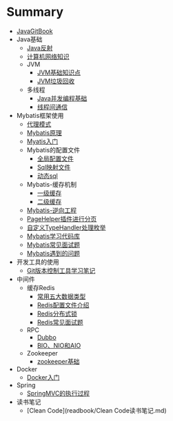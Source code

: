 # Summary

* [JavaGitBook](README.md)
* Java基础
    * [Java反射](javabase/reflect/什么是Java反射.md)
    * [计算机网络知识](javabase/network/计算机网络知识点.md)
    * JVM
        * [JVM基础知识点](javabase/jvm/JVM知识点.md)
        * [JVM垃圾回收](javabase/jvm/JVM垃圾回收机制.md)
    * 多线程
        * [Java并发编程基础](thread/Java并发编程基础.md)
        * [线程间通信](thread/线程间通信.md)
* Mybatis框架使用
    * [代理模式](mybatis/代理设计模式.md)
    * [Mybatis原理](mybatis/Mybatis原理.md)
    * [Myatis入门](mybatis/Mybatis入门Demo.md)
    * Mybatis的配置文件
        * [全局配置文件](mybatis/Mybatis的全局配置文件.md)
        * [Sql映射文件](mybatis/Sql映射文件.md)
        * [动态sql](mybatis/动态sql.md)
    * Mybatis-缓存机制
        * [一级缓存](mybatis/一级缓存.md)
        * [二级缓存](mybatis/二级缓存.md)
    * [Mybatis-逆向工程](mybatis/Mybatis-逆向工程.md)
    * [PageHelper插件进行分页](mybatis/PageHelper插件.md)
    * [自定义TypeHandler处理枚举](mybatis/自定义TypeHandler处理枚举.md)
    * [Mybatis学习代码库](https://github.com/sunwjblog/CodeRepository.git)
    * [Mybatis常见面试题](mybatis/Mybatis常见面试题.md)
    * [Mybatis遇到的问题](mybatis/Mybatis遇到的问题.md)
* 开发工具的使用
    * [Git版本控制工具学习笔记](devtools/Git学习笔记.md)
* 中间件
    * 缓存Redis
        * [常用五大数据类型](redis/常用五大数据类型.md)
        * [Redis配置文件介绍](redis/Redis配置文件介绍.md)
        * [Redis分布式锁](redis/Redis分布式锁.md)
        * [Redis常见面试题](redis/Redis常见面试题.md)
    * RPC
        * [Dubbo](dubbo/Dubbo.md)
        * [BIO、NIO和AIO](dubbo/BIO、NIO和AIO.md)
    * Zookeeper
        * [zookeeper基础](zookeeper/zookeeper基础知识点.md)
* Docker
    * [Docker入门](docker/Docker入门.md)
* Spring
    * [SpringMVC的执行过程](spring/SpringMVC.md)
* 读书笔记
    * [Clean Code](readbook/Clean Code读书笔记.md)

